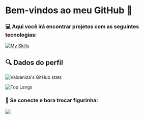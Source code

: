 
# Bem-vindos ao meu GitHub 🤍

### 💻 Aqui você irá encontrar projetos com as seguintes tecnologias:

<div>

[![My Skills](https://skillicons.dev/icons?i=js,ts,html,css,react,angular,mysql,java,spring,python)](https://skillicons.dev)

</div>

## 🔍 Dados do perfil
<div>

![Valdeniza's GitHub stats](https://github-readme-stats.vercel.app/api?username=denizafontineles&show_icons=true&rank_icon=github&include_all_commits=true&theme=dracula&hide=stars,issues)

![Top Langs](https://github-readme-stats.vercel.app/api/top-langs/?username=denizafontineles&hide_progress=true&theme=dracula)

</div>

### 📲 Se conecte e bora trocar figurinha:

<div>
<a href="https://www.linkedin.com/in/valdeniza-fontineles-66761727b/" target="_blank"><img loading="lazy" src="https://img.shields.io/badge/-LinkedIn-%230077B5?style=for-the-badge&logo=linkedin&logoColor=white" target="_blank"></a>   
</div>






